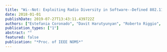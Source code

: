 ```yaml
---
title: "Wi--Not: Exploiting Radio Diversity in Software--Defined 802.11--based WLANs"
date: 2018-01-01
publishDate: 2019-07-27T13:43:11.439722Z
authors: ["Estefania Coronado", "Davit Harutyunyan", "Roberto Riggio", "Jose Villalón", "Antonio Garrido"]
publication_types: ["1"]
abstract: ""
featured: false
publication: "*Proc. of IEEE NOMS*"
---
```


